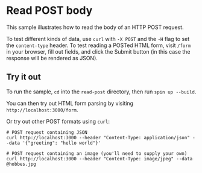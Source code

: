 # Read POST body

This sample illustrates how to read the body of an HTTP POST request.

To test different kinds of data, use `curl` with `-X POST` and the `-H` flag to set the `content-type` header.
To test reading a POSTed HTML form, visit `/form` in your browser, fill out fields, and click the Submit button
(in this case the response will be rendered as JSON).

## Try it out

To run the sample, `cd` into the `read-post` directory, then run `spin up --build`.

You can then try out HTML form parsing by visiting `http://localhost:3000/form`.

Or try out other POST formats using `curl`:

```
# POST request containing JSON
curl http://localhost:3000 --header "Content-Type: application/json" --data '{"greeting": "hello world"}'
```

```
# POST request containing an image (you'll need to supply your own)
curl http://localhost:3000 --header "Content-Type: image/jpeg" --data @hobbes.jpg
```
